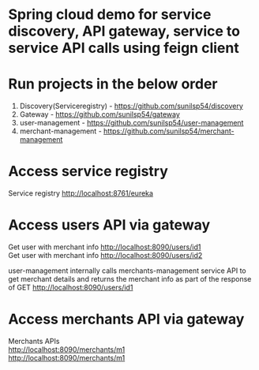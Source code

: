 # Spring cloud demo for service discovery, API gateway, service to service API calls using feign client<br>

# Run projects in the below order  
1) Discovery(Serviceregistry) - <https://github.com/sunilsp54/discovery>  
2) Gateway - <https://github.com/sunilsp54/gateway>  
3) user-management - <https://github.com/sunilsp54/user-management>   
4) merchant-management - <https://github.com/sunilsp54/merchant-management>    

  
# Access service registry  

 Service registry  <http://localhost:8761/eureka>  
  

# Access users API via gateway  

Get user with merchant info <http://localhost:8090/users/id1>  
Get user with merchant info <http://localhost:8090/users/id2>  

user-management internally calls merchants-management service API to get merchant details and returns the merchant info as part of 
the response of GET <http://localhost:8090/users/id1>  

# Access merchants API via gateway<br>
 Merchants APIs<br>
 <http://localhost:8090/merchants/m1>  
 <http://localhost:8090/merchants/m1> 
 
 
 
  

